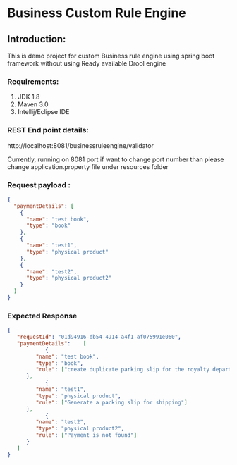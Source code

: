 # Business Custom Rule Engine


## Introduction:

This is demo project for custom Business rule engine using spring boot framework without using Ready available Drool engine

### Requirements:
1. JDK 1.8 
2. Maven 3.0 
3. Intellij/Eclipse IDE

### REST End point details:
http://localhost:8081/businessruleengine/validator

Currently, running on 8081 port if want to change port number than please change application.property file under resources folder

### Request payload :
```json
{
  "paymentDetails": [
    {
      "name": "test book",
      "type": "book"
    },
    {
      "name": "test1",
      "type": "physical product"
    },
    {
      "name": "test2",
      "type": "physical product2"
    }
  ]
}
```

### Expected Response
```json
{
   "requestId": "01d94916-db54-4914-a4f1-af075991e060",
   "paymentDetails":    [
            {
         "name": "test book",
         "type": "book",
         "rule": ["create duplicate parking slip for the royalty department"]
      },
            {
         "name": "test1",
         "type": "physical product",
         "rule": ["Generate a packing slip for shipping"]
      },
            {
         "name": "test2",
         "type": "physical product2",
         "rule": ["Payment is not found"]
      }
   ]
}
```
